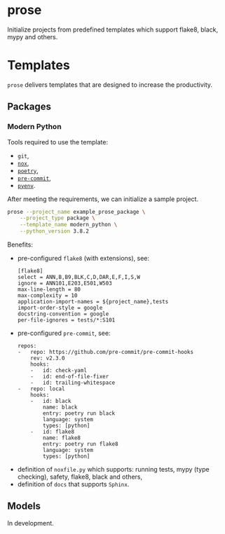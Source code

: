 # prose

Initialize projects from predefined templates which support flake8, black, mypy and others.

# Templates

``prose`` delivers templates that are designed to increase the productivity.

## Packages

### Modern Python

Tools required to use the template:

* `git`,
* [`nox`](https://nox.thea.codes/en/stable/),
* [`poetry`](https://python-poetry.org/),
* [`pre-commit`](https://pre-commit.com/),
* [`pyenv`](https://github.com/pyenv/pyenv).


After meeting the requirements, we can initialize a sample project.

```bash
prose --project_name example_prose_package \
    --project_type package \
    --template_name modern_python \
    --python_version 3.8.2
```

Benefits:

* pre-configured `flake8` (with extensions), see:
    ```
    [flake8]
    select = ANN,B,B9,BLK,C,D,DAR,E,F,I,S,W
    ignore = ANN101,E203,E501,W503
    max-line-length = 80
    max-complexity = 10
    application-import-names = ${project_name},tests
    import-order-style = google
    docstring-convention = google
    per-file-ignores = tests/*:S101

    ```
* pre-configured ``pre-commit``, see:
    ```
    repos:
    -   repo: https://github.com/pre-commit/pre-commit-hooks
        rev: v2.3.0
        hooks:
        -   id: check-yaml
        -   id: end-of-file-fixer
        -   id: trailing-whitespace
    -   repo: local
        hooks:
        -   id: black
            name: black
            entry: poetry run black
            language: system
            types: [python]
        -   id: flake8
            name: flake8
            entry: poetry run flake8
            language: system
            types: [python]
    ```
* definition of `noxfile.py` which supports: running tests, mypy (type checking), safety, flake8, black and others,
* definition of `docs` that supports `Sphinx`.

## Models

In development.
